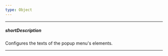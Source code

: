 ```yaml
---
type: Object
---
```

---
##### shortDescription
Configures the texts of the popup menu's elements.

---
